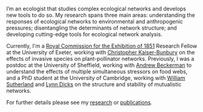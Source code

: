 I’m an ecologist that studies complex ecological networks and develops new tools to do so. My research spans three main areas: understanding the responses of ecological networks to environmental and anthropogenic pressures; disentangling the determinants of network structure; and developing cutting-edge tools for ecological network analysis. 

Currently, I'm a [Royal Commission for the Exhibition of 1851](https://www.royalcommission1851.org) Research Fellow at the University of Exeter, working with [Christopher Kaiser-Bunbury](https://biosciences.exeter.ac.uk/staff/profile/index.php?web_id=Chris_Kaiser-Bunbury) on the effects of invasive species on plant-pollinator networks. Previously, I was a postdoc at the University of Sheffield, working with [Andrew Beckerman](https://www.sheffield.ac.uk/aps/staff-and-students/acadstaff/beckerman) to understand the effects of multiple simultaneous stressors on food webs, and a PhD student at the University of Cambridge, working with [William Sutherland](https://www.zoo.cam.ac.uk/directory/bill-sutherland) and [Lynn Dicks](https://www.zoo.cam.ac.uk/directory/dr-lynn-dicks) on the structure and stability of mutualistic networks.

For further details please see my [research](/research) or [publications](/publications).
